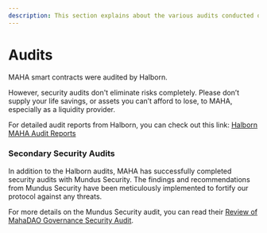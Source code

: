 ```yaml
---
description: This section explains about the various audits conducted on the ecosystem.
---
```


# Audits

MAHA smart contracts were audited by Halborn.

However, security audits don't eliminate risks completely. Please don’t supply your life savings, or assets you can’t afford to lose, to  MAHA, especially as a liquidity provider.

For detailed audit reports from Halborn, you can check out this link: [Halborn MAHA Audit Reports](https://www.halborn.com/audits/maha/mahas-core)

### Secondary Security Audits

In addition to the Halborn audits, MAHA has successfully completed security audits with Mundus Security. The findings and recommendations from Mundus Security have been meticulously implemented to fortify our protocol against any threats.

For more details on the Mundus Security audit, you can read their [Review of MahaDAO Governance Security Audit](https://mundus.dev/blog/tpost/okfzlvdcr1-review-of-mahadao-governance-security-au).
